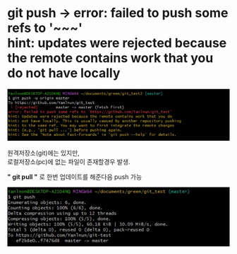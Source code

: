 # git push -> error: failed to push some refs to '~~~' <br> hint: updates were rejected because the remote contains work that you do not have locally

![1](./img/3/1.jpg)

원격저장소(git)에는 있지만, <br> 로컬저장소(pc)에 없는 파일이 존재할경우 발생.

<strong>" git pull "</strong> 로 한번 업데이트를 해준다음 push 가능

![2](./img/3/2.jpg)
  